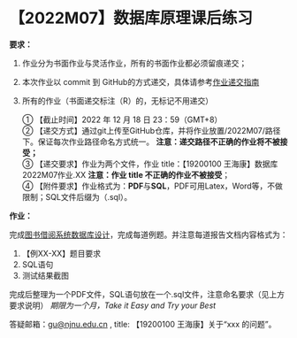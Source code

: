 # 【2022M07】数据库原理课后练习

**要求：**
1. 作业分为书面作业与灵活作业，所有的书面作业都必须留痕递交； 
2. 本次作业以 commit 到 GitHub的方式递交，具体请参考[作业递交指南](https://github.com/njnucsta2022/DB2022FALL/blob/main/Homework_Submission_Guidelines.pdf)
3. 所有的作业（书面递交标注（R）的，无标记不用递交）

	① 【截止时间】2022 年 12 月 18 日 23：59（GMT+8）  
	② 【递交方式】通过git上传至GitHub仓库，并将作业放置/2022M07/路径下。保证每次作业路径命名方式统一。
		**注意：递交路径不正确的作业将不被接受；**  
	③ 【递交要求】作业为两个文件，作业 title：【19200100 王海康】数据库 2022M07作业.XX
		**注意：作业 title 不正确的作业不被接受**；  
	④ 【附件要求】作业格式为：**PDF**与**SQL**，PDF可用Latex，Word等，不做限制；SQL文件后缀为（.sql）。

**作业：** 

完成[图书借阅系统数据库设计](https://github.com/njnucsta2022/DB2022FALL/blob/main/2022M07/LibraryDatabase.pdf)，完成每道例题。并注意每道报告文档内容格式为：
1. 【例XX-XX】题目要求
2. SQL语句
3. 测试结果截图

完成后整理为一个PDF文件，SQL语句放在一个.sql文件，注意命名要求（见上方要求说明）
*期限为一个月，Take it Easy and Try your Best*

答疑邮箱：gu@njnu.edu.cn , title: 【19200100 王海康】关于“xxx 的问题”。